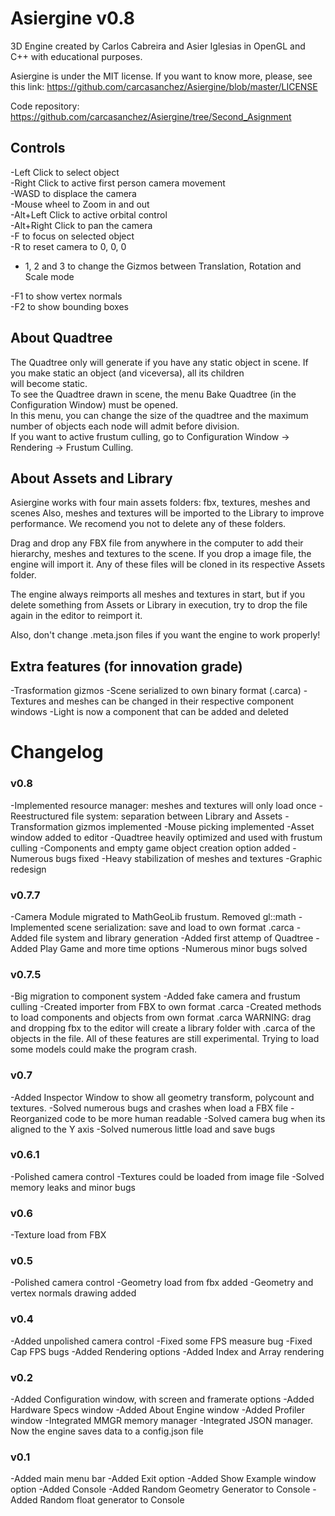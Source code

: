 # Asiergine v0.8

3D Engine created by Carlos Cabreira and Asier Iglesias in OpenGL and C++ with educational purposes.

Asiergine is under the MIT license. If you want to know more, please, see this link:
https://github.com/carcasanchez/Asiergine/blob/master/LICENSE

Code repository:
https://github.com/carcasanchez/Asiergine/tree/Second_Asignment

## Controls

-Left Click to select object   
-Right Click to active first person camera movement   
-WASD to displace the camera   
-Mouse wheel to Zoom in and out   
-Alt+Left Click to active orbital control   
-Alt+Right Click to pan the camera   
-F to focus on selected object   
-R to reset camera to 0, 0, 0   
- 1, 2 and 3 to change the Gizmos between Translation, Rotation and Scale mode   


-F1 to show vertex normals   
-F2 to show bounding boxes   

## About Quadtree
 
 The Quadtree only will generate if you have any static object in scene. If you make static an object (and viceversa), all its children   
 will become static.   
 To see the Quadtree drawn in scene, the menu Bake Quadtree (in the Configuration Window) must be opened.   
 In this menu, you can change the size of the quadtree and the maximum number of objects each node will admit before division.   
 If you want to active frustum culling, go to Configuration Window -> Rendering -> Frustum Culling.   
 
## About Assets and Library

 Asiergine works with four main assets folders: fbx, textures, meshes and scenes
 Also, meshes and textures will be imported to the Library to improve performance.
 We recomend you not to delete any of these folders. 

 Drag and drop any FBX file from anywhere in the computer to add their hierarchy, meshes and textures to the scene.
 If you drop a image file, the engine will import it.
 Any of these files will be cloned in its respective Assets folder. 

 The engine always reimports all meshes and textures in start, but if
 you delete something from Assets or Library in execution, try to drop the file again in the editor to reimport it.
 
 Also, don't change .meta.json files if you want the engine to work properly!

## Extra features (for innovation grade)
-Trasformation gizmos
-Scene serialized to own binary format (.carca)
-Textures and meshes can be changed in their respective component windows
-Light is now a component that can be added and deleted

# Changelog

### v0.8
-Implemented resource manager: meshes and textures will only load once
-Reestructured file system: separation between Library and Assets 
-Transformation gizmos implemented
-Mouse picking implemented
-Asset window added to editor
-Quadtree heavily optimized and used with frustum culling
-Components and empty game object creation option added
-Numerous bugs fixed
-Heavy stabilization of meshes and textures
-Graphic redesign

### v0.7.7
-Camera Module migrated to MathGeoLib frustum. Removed gl::math
-Implemented scene serialization: save and load to own format .carca
-Added file system and library generation
-Added first attemp of Quadtree
-Added Play Game and more time options
-Numerous minor bugs solved  

### v0.7.5
-Big migration to component system
-Added fake camera and frustum culling
-Created importer from FBX to own format .carca
-Created methods to load components and objects from own format .carca
WARNING: drag and dropping fbx to the editor will create a library folder with .carca of the objects in the file.
All of these features are still experimental. Trying to load some models could make the program crash.

### v0.7
-Added Inspector Window to show all geometry transform, polycount and textures.
-Solved numerous bugs and crashes when load a FBX file
-Reorganized code to be more human readable
-Solved camera bug when its aligned to the Y axis
-Solved numerous little load and save bugs

### v0.6.1
-Polished camera control
-Textures could be loaded from image file 
-Solved memory leaks and minor bugs

### v0.6
-Texture load from FBX

### v0.5
-Polished camera control
-Geometry load from fbx added
-Geometry and vertex normals drawing added

### v0.4
-Added unpolished camera control
-Fixed some FPS measure bug
-Fixed Cap FPS bugs
-Added Rendering options
-Added Index and Array rendering

### v0.2
-Added Configuration window, with screen and framerate options 
-Added Hardware Specs window
-Added About Engine window
-Added Profiler window
-Integrated MMGR memory manager
-Integrated JSON manager. Now the engine saves data to a config.json file

### v0.1
-Added main menu bar
-Added Exit option
-Added Show Example window option
-Added Console
-Added Random Geometry Generator to Console
-Added Random float generator to Console